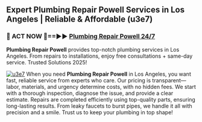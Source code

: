 ## Expert Plumbing Repair Powell Services in Los Angeles | Reliable & Affordable (u3e7)  

<h3>🚿 ACT NOW 🌟==►► <a href="https://tinyurl.com/2ne6vx2x" rel="nofollow">Plumbing Repair Powell 24/7</a></h3>

**Plumbing Repair Powell** provides top-notch plumbing services in Los Angeles. From repairs to installations, enjoy free consultations + same-day service. Trusted Solutions 2025!

[![u3e7](https://i.imgur.com/4PFF4AK.jpeg)](https://tinyurl.com/2ne6vx2x)
When you need **Plumbing Repair Powell** in Los Angeles, you want fast, reliable service from experts who care. Our pricing is transparent—labor, materials, and urgency determine costs, with no hidden fees. We start with a thorough inspection, diagnose the issue, and provide a clear estimate. Repairs are completed efficiently using top-quality parts, ensuring long-lasting results. From leaky faucets to burst pipes, we handle it all with precision and a smile. Trust us to keep your plumbing in top shape!